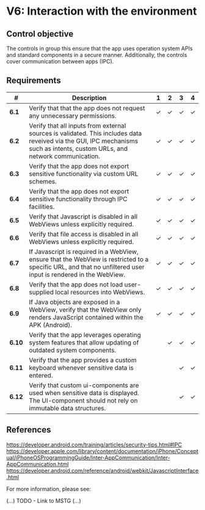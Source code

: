 # V6: Interaction with the environment

## Control objective

The controls in group this ensure that the app uses operation system APIs and standard components in a secure manner. Additionally, the controls cover communication between apps (IPC).

## Requirements

| # | Description | 1 | 2 | 3 | 4 |
| --- | --- | --- | --- | --- | --- |
| **6.1** | Verify that that the app does not request any unnecessary permissions. | ✓ | ✓ | ✓ | ✓ |
| **6.2** | Verify that all inputs from external sources is validated. This includes data reveived via the GUI, IPC mechanisms such as intents, custom URLs, and network communication.| ✓ | ✓ | ✓ | ✓ |
| **6.3** | Verify that the app does not export sensitive functionality via custom URL schemes. | ✓ | ✓ | ✓ | ✓ |
| **6.4** | Verify that the app does not export sensitive functionality through IPC facilities. | ✓ | ✓ | ✓ | ✓ |
| **6.5** | Verify that Javascript is disabled in all WebViews unless explicitly required. | ✓ | ✓ | ✓ | ✓ |
| **6.6** | Verify that file access is disabled in all WebViews unless explicitly required. | ✓ | ✓ | ✓ | ✓ |
| **6.7** | If Javascript is required in a WebView, ensure that the WebView is restricted to a specific URL, and that no unfiltered user input is rendered in the WebView. | ✓ | ✓ | ✓ | ✓ |
| **6.8** | Verify that the app does not load user-supplied local resources into WebViews. | ✓ | ✓ | ✓ | ✓ |
| **6.9** | If Java objects are exposed in a WebView, verify that the WebView only renders JavaScript contained within the APK (Android). | ✓ | ✓ | ✓ | ✓ |
| **6.10** | Verify that the app leverages operating system features that allow updating of outdated system components. |   | ✓ | ✓ | ✓ |
| **6.11** | Verify that the app provides a custom keyboard whenever sensitive data is entered. |   |   | ✓ | ✓ |
| **6.12** | Verify that custom ui-components are used when sensitive data is displayed. The UI-component should not rely on immutable data structures. |   |   | ✓ | ✓ |

## References

https://developer.android.com/training/articles/security-tips.html#IPC
https://developer.apple.com/library/content/documentation/iPhone/Conceptual/iPhoneOSProgrammingGuide/Inter-AppCommunication/Inter-AppCommunication.html
https://developer.android.com/reference/android/webkit/JavascriptInterface.html

For more information, please see:

(...) TODO - Link to MSTG (...)
